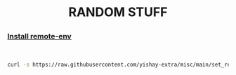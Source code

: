 # <p align="center">RANDOM STUFF</p>

### <u>**Install remote-env**</u>
<br>

```bash
curl -s https://raw.githubusercontent.com/yishay-extra/misc/main/set_remote_env.sh | bash > /dev/null
```
